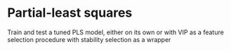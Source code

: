 # Partial-least squares
Train and test a tuned PLS model, either on its own or with VIP as a feature selection procedure with stability selection as a wrapper
